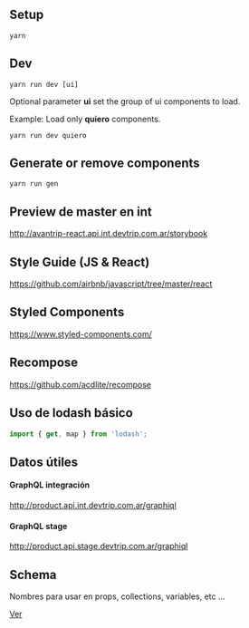 ## Setup
`yarn`

## Dev
`yarn run dev [ui]`

Optional parameter **ui** set the group of ui components to load.

Example: Load only **quiero** components.

`yarn run dev quiero`

## Generate or remove components
`yarn run gen`

## Preview de master en int
http://avantrip-react.api.int.devtrip.com.ar/storybook

## Style Guide (JS & React)
https://github.com/airbnb/javascript/tree/master/react

## Styled Components
https://www.styled-components.com/

## Recompose
https://github.com/acdlite/recompose


## Uso de lodash básico
```javascript
import { get, map } from 'lodash';
```

## Datos útiles

#### GraphQL integración
http://product.api.int.devtrip.com.ar/graphiql

#### GraphQL stage
http://product.api.stage.devtrip.com.ar/graphiql


## Schema
Nombres para usar en props, collections, variables, etc ...

[Ver](../../blob/master/SCHEMA.md)
